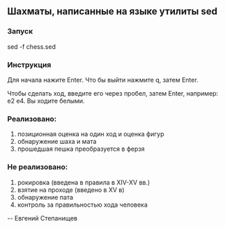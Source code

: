 ## Шахматы, написанные на языке утилиты sed

### Запуск
sed -f chess.sed

### Инструкция
Для начала нажите Enter. Что бы выйти нажмите q, затем Enter.

Чтобы сделать ход, введите его через пробел, затем Enter, например: e2 e4. Вы ходите белыми.

### Реализовано:
1. позиционная оценка на один ход и оценка фигур
2. обнаружение шаха и мата
3. прошедшая пешка преобразуется в ферзя

### Не реализовано:
1. рокировка (введена в правила в XIV-XV вв.)
2. взятие на проходе (введено в XV в)
3. обнаружение пата
4. контроль за правильностью хода человека

-- 
Евгений Степанищев